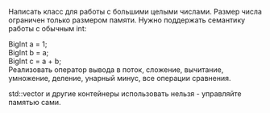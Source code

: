 Написать класс для работы с большими целыми числами. Размер числа ограничен только размером памяти. Нужно поддержать семантику работы с обычным int:  
  
BigInt a = 1;  
BigInt b = a;  
BigInt c = a + b;  
Реализовать оператор вывода в поток, сложение, вычитание, умножение, деление, унарный минус, все операции сравнения.  
  
std::vector и другие контейнеры использовать нельзя - управляйте памятью сами.  
